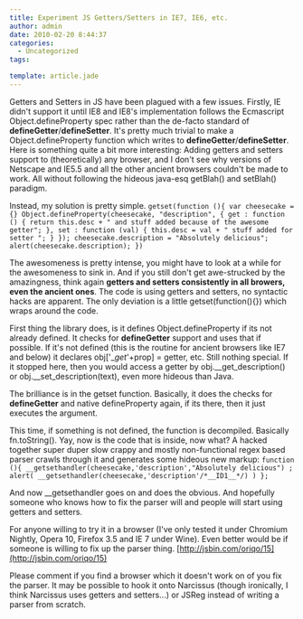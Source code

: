 ```yaml
---
title: Experiment JS Getters/Setters in IE7, IE6, etc.
author: admin
date: 2010-02-20 8:44:37
categories:
  - Uncategorized
tags: 

template: article.jade
---
```


Getters and Setters in JS have been plagued with a few issues. Firstly, IE didn't support it until IE8 and IE8's implementation follows the Ecmascript Object.defineProperty spec rather than the de-facto standard of __defineGetter__/__defineSetter__. It's pretty much trivial to make a Object.defineProperty function which writes to __defineGetter__/__defineSetter__. Here is something quite a bit more interesting: Adding getters and setters support to (theoretically) any browser, and I don't see why versions of Netscape and IE5.5 and all the other ancient browsers couldn't be made to work. All without following the hideous java-esq getBlah() and setBlah() paradigm.

Instead, my solution is pretty simple.
`
getset(function (){
var cheesecake = {}
  Object.defineProperty(cheesecake, "description", {
    get : function () {
      return this.desc + " and stuff added because of the awesome getter";
    },
    set : function (val) {
      this.desc = val + " stuff added for setter ";
    }
  });
  cheesecake.description = "Absolutely delicious";
  alert(cheesecake.description);
})
`

The awesomeness is pretty intense, you might have to look at a while for the awesomeness to sink in. And if you still don't get awe-strucked by the amazingness, think again **getters and setters consistently in all browers, even the ancient ones**. The code is using getters and setters, no syntactic hacks are apparent. The only deviation is a little getset(function(){}) which wraps around the code.

First thing the library does, is it defines Object.defineProperty if its not already defined. It checks for __defineGetter__ support and uses that if possible. If it's not defined (this is the routine for ancient browsers like IE7 and below) it declares obj['__get_'+prop] = getter, etc. Still nothing special. If it stopped here, then you would access a getter by obj.__get_description() or obj.__set_description(text), even more hideous than Java.

The brilliance is in the getset function. Basically, it does the checks for __defineGetter__ and native defineProperty again, if its there, then it just executes the argument.

This time, if something is not defined, the function is decompiled. Basically fn.toString(). Yay, now is the code that is inside, now what? A hacked together super duper slow crappy and mostly non-functional regex based parser crawls through it and generates some hideous new markup:
`function (){
__getsethandler(cheesecake,'description',"Absolutely delicious")
;
alert(
__getsethandler(cheesecake,'description'/*__ID1__*/)
)
};`

And now __getsethandler goes on and does the obvious. And hopefully someone who knows how to fix the parser will and people will start using getters and setters.

For anyone willing to try it in a browser (I've only tested it under Chromium Nightly, Opera 10, Firefox 3.5 and IE 7 under Wine). Even better would be if someone is willing to fix up the parser thing. [http://jsbin.com/oriqo/15](http://jsbin.com/oriqo/15)

Please comment if you find a browser which it doesn't work on of you fix the parser. It may be possible to hook it onto Narcissus (though ironically, I think Narcissus uses getters and setters...) or JSReg instead of writing a parser from scratch.
